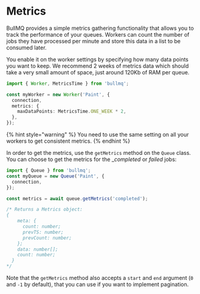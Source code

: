 # Metrics

BullMQ provides a simple metrics gathering functionality that allows you to track the performance of your queues.
Workers can count the number of jobs they have processed per minute and store this data in a list to be consumed later.

You enable it on the worker settings by specifying how many data points you want to keep. We recommend 2 weeks of metrics data which should take a very small amount of space, just around 120Kb of RAM per queue.

```typescript
import { Worker, MetricsTime } from 'bullmq';

const myWorker = new Worker('Paint', {
  connection,
  metrics: {
    maxDataPoints: MetricsTime.ONE_WEEK * 2,
  },
});
```

{% hint style="warning" %}
You need to use the same setting on all your workers to get consistent metrics.
{% endhint %}

In order to get the metrics, use the `getMetrics` method on the `Queue` class. You can choose to get the metrics for the __completed_ or _failed_ jobs:

```typescript
import { Queue } from 'bullmq';
const myQueue = new Queue('Paint', {
  connection,
});

const metrics = await queue.getMetrics('completed');

/* Returns a Metrics object:
{
    meta: {
      count: number;
      prevTS: number;
      prevCount: number;
    };
    data: number[];
    count: number;
  }
*/
```

Note that the `getMetrics` method also accepts a `start` and `end` argument (`0` and `-1` by default), that you can
use if you want to implement pagination.
